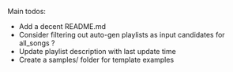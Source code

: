 Main todos:
- Add a decent README.md
- Consider filtering out auto-gen playlists as input candidates for all_songs ?
- Update playlist description with last update time
- Create a samples/ folder for template examples
